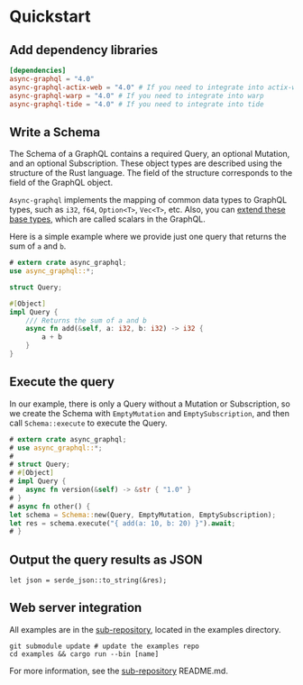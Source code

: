 # Quickstart

## Add dependency libraries

```toml
[dependencies]
async-graphql = "4.0"
async-graphql-actix-web = "4.0" # If you need to integrate into actix-web
async-graphql-warp = "4.0" # If you need to integrate into warp
async-graphql-tide = "4.0" # If you need to integrate into tide
```

## Write a Schema

The Schema of a GraphQL contains a required Query, an optional Mutation, and an optional Subscription. These object types are described using the structure of the Rust language. The field of the structure corresponds to the field of the GraphQL object.

`Async-graphql` implements the mapping of common data types to GraphQL types, such as `i32`, `f64`, `Option<T>`, `Vec<T>`, etc. Also, you can [extend these base types](custom_scalars.md), which are called scalars in the GraphQL.

Here is a simple example where we provide just one query that returns the sum of `a` and `b`.

```rust
# extern crate async_graphql;
use async_graphql::*;

struct Query;

#[Object]
impl Query {
    /// Returns the sum of a and b
    async fn add(&self, a: i32, b: i32) -> i32 {
        a + b
    }
}
```

## Execute the query

In our example, there is only a Query without a Mutation or Subscription, so we create the Schema with `EmptyMutation` and `EmptySubscription`, and then call `Schema::execute` to execute the Query.

```rust
# extern crate async_graphql;
# use async_graphql::*;
#
# struct Query;
# #[Object]
# impl Query {
#   async fn version(&self) -> &str { "1.0" }    
# }
# async fn other() {
let schema = Schema::new(Query, EmptyMutation, EmptySubscription);
let res = schema.execute("{ add(a: 10, b: 20) }").await;
# }
```

## Output the query results as JSON

```rust,ignore
let json = serde_json::to_string(&res);
```

## Web server integration
All examples are in the [sub-repository](https://github.com/async-graphql/examples), located in the examples directory.

```shell
git submodule update # update the examples repo
cd examples && cargo run --bin [name]
```

For more information, see the [sub-repository](https://github.com/async-graphql/examples) README.md.